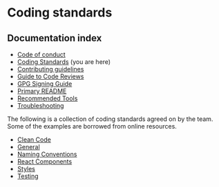 # Coding standards

## Documentation index

- [Code of conduct](https://github.com/bbc/simorgh/blob/latest/.github/CODE_OF_CONDUCT.md)
- [Coding Standards](https://github.com/bbc/simorgh/blob/latest/docs/Coding-Standards/README.md) (you are here)
- [Contributing guidelines](https://github.com/bbc/simorgh/blob/latest/CONTRIBUTING.md)
- [Guide to Code Reviews](https://github.com/bbc/simorgh/blob/latest/docs/Code-Reviews.mdx)
- [GPG Signing Guide](https://github.com/bbc/simorgh/blob/latest/docs/GPG-Signing-Guide.mdx)
- [Primary README](https://github.com/bbc/simorgh/blob/latest/README.md)
- [Recommended Tools](https://github.com/bbc/simorgh/blob/latest/docs/Recommended-Tools.mdx)
- [Troubleshooting](https://github.com/bbc/simorgh/blob/latest/docs/Troubleshooting.mdx)

The following is a collection of coding standards agreed on by the team. Some of the examples are borrowed from online resources.

- [Clean Code](https://github.com/bbc/simorgh/blob/latest/docs/Coding-Standards/Clean-Code.mdx)
- [General](https://github.com/bbc/simorgh/blob/latest/docs/Coding-Standards/General.mdx)
- [Naming Conventions](https://github.com/bbc/simorgh/blob/latest/docs/Coding-Standards/Naming-Conventions.mdx)
- [React Components](https://github.com/bbc/simorgh/blob/latest/docs/Coding-Standards/React-Components.mdx)
- [Styles](https://github.com/bbc/simorgh/blob/latest/docs/Coding-Standards/Styles.mdx)
- [Testing](https://github.com/bbc/simorgh/blob/latest/docs/Coding-Standards/Testing.mdx)
